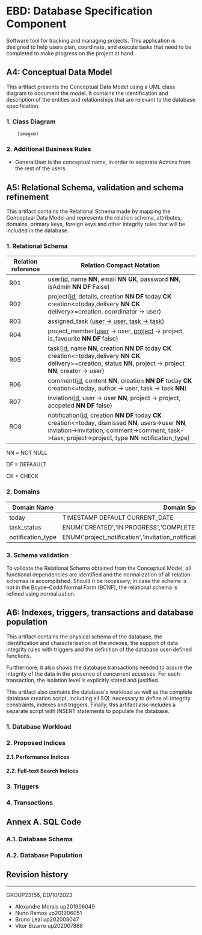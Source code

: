 # EBD: Database Specification Component

Software tool for tracking and managing projects. This application is designed to help users plan, coordinate, and execute tasks that need to be completed to make progress on the project at hand.

## A4: Conceptual Data Model

This artifact presents the Conceptual Data Model using a UML class diagram to document the model. It contains the identification and description of the entities and relationships that are relevant to the database specification.

### 1. Class Diagram

        (imagem)

### 2. Additional Business Rules
- GeneralUser is the conceptual name, in order to separate Admins from the rest of the users.


## A5: Relational Schema, validation and schema refinement

This artifact contains the Relational Schema made by mapping the Conceptual Data Model and represents the relation schema, attributes, domains, primary keys, foreign keys and other integrity rules that will be included in the database.

### 1. Relational Schema

Relation reference| Relation Compact Notation |
--- | --- |
R01 | user(<ins>id</ins>, name **NN**, email **NN** **UK**, password **NN**, isAdmin **NN DF** False)
R02 | project(<ins>id</ins>, details, creation **NN DF** today **CK** creation<=today,delivery **NN CK** delivery>=creation, coordinator -> user)
R03 | assigned_task (<ins>user<ins> -> user, <ins>task</ins> -> task)
R04 | project_member(<ins>user</ins> -> user, <ins>project</ins> -> project, is_favourite **NN DF** false)
R05 | task(<ins>id</ins>, name **NN**,  creation **NN DF** today **CK** creation<=today,delivery **NN CK** delivery>=creation, status **NN**, project -> project **NN**, creator -> user)
R06 | comment(<ins>id</ins>, content **NN**, creation **NN DF** today **CK** creation<=today, author -> user, task -> task **NN**)
R07 | inviation(<ins>id</ins>, user -> user **NN**, project -> project, accpeted **NN DF** false)
RO8 | notification(<ins>id</ins>, creation **NN DF** today **CK** creation<=today, dismissed **NN**, users->user **NN**, inviation->invitation, comment->comment, task->task, project->project, type **NN** notification_type)



NN = NOT NULL 

DF = DEFAAULT 

CK = CHECK

### 2. Domains
Domain Name| Domain Specification |
--- | --- |
today | TIMESTAMP DEFAULT CURRENT_DATE
task_status | ENUM('CREATED','IN PROGRESS','COMPLETE')
notification_type | ENUM('project_notification','invitation_notification','task_notification','comment_notification')


### 3. Schema validation

To validate the Relational Schema obtained from the Conceptual Model, all functional dependencies are identified and the normalization of all relation schemas is accomplished. Should it be necessary, in case the scheme is not in the Boyce–Codd Normal Form (BCNF), the relational schema is refined using normalization.





## A6: Indexes, triggers, transactions and database population

This artifact contains the physical schema of the database, the identification and characterisation of the indexes, the support of data integrity rules with triggers and the definition of the database user-defined functions.

Furthermore, it also shows the database transactions needed to assure the integrity of the data in the presence of concurrent accesses. For each transaction, the isolation level is explicitly stated and justified.

This artifact also contains the database's workload as well as the complete database creation script, including all SQL necessary to define all integrity constraints, indexes and triggers. Finally, this artifact also includes a separate script with INSERT statements to populate the database.

### 1. Database Workload

### 2. Proposed Indices

#### 2.1. Performance Indices

#### 2.2. Full-text Search Indices

### 3. Triggers

### 4. Transactions

## Annex A. SQL Code

### A.1. Database Schema

### A.2. Database Population

## Revision history

---

GROUP23156, DD/10/2023

- Alexandre Morais up201906049
- Nuno Ramos up201906051
- Bruno Leal up202008047
- Vitor Bizarro up202007888





